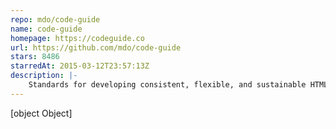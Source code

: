 ```yaml
---
repo: mdo/code-guide
name: code-guide
homepage: https://codeguide.co
url: https://github.com/mdo/code-guide
stars: 8486
starredAt: 2015-03-12T23:57:13Z
description: |-
    Standards for developing consistent, flexible, and sustainable HTML and CSS.
---
```


[object Object]
